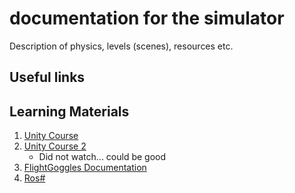 # documentation for the simulator 

Description of physics, levels (scenes), resources etc.

## Useful links

## Learning Materials
1. [Unity Course](https://rutracker.org/forum/viewtopic.php?t=6556591)
2. [Unity Course 2](https://thepiratebay0.org/torrent/46717967/The_Complete_Unity_Guide_3D_-_Beginner_to_RPG_Game_Dev_in_C_)
    - Did not watch... could be good
3. [FlightGoggles Documentation](https://mit-aera.github.io/FlightGoggles-Documentation/index.html)
4. [Ros#](https://github.com/siemens/ros-sharp)